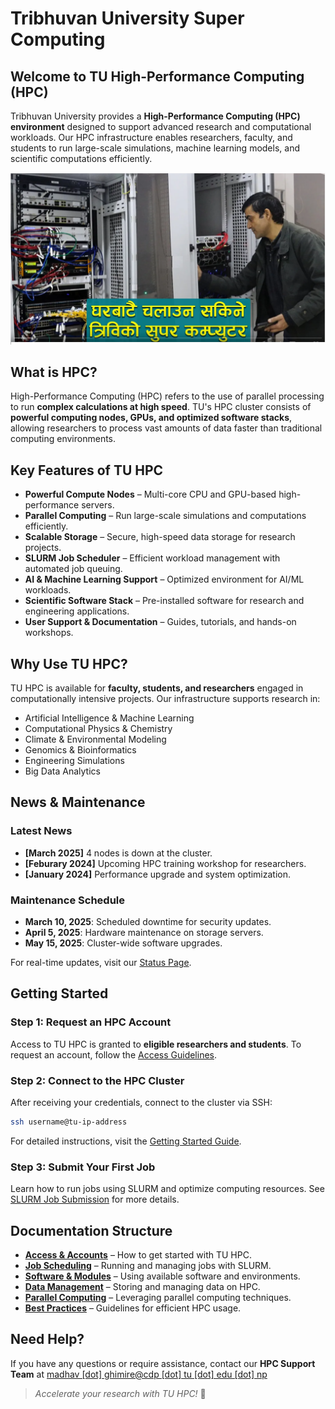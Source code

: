 
# Tribhuvan University Super Computing 

## Welcome to TU High-Performance Computing (HPC)

Tribhuvan University provides a **High-Performance Computing (HPC) environment** designed to support advanced research and computational workloads. Our HPC infrastructure enables researchers, faculty, and students to run large-scale simulations, machine learning models, and scientific computations efficiently.

![TU HPC](../assets/img/supercomputer_2023_07_02_10_16_45.png)

## What is HPC?

High-Performance Computing (HPC) refers to the use of parallel processing to run **complex calculations at high speed**. TU's HPC cluster consists of **powerful computing nodes, GPUs, and optimized software stacks**, allowing researchers to process vast amounts of data faster than traditional computing environments.

## Key Features of TU HPC

- **Powerful Compute Nodes** – Multi-core CPU and GPU-based high-performance servers.
- **Parallel Computing** – Run large-scale simulations and computations efficiently.
- **Scalable Storage** – Secure, high-speed data storage for research projects.
- **SLURM Job Scheduler** – Efficient workload management with automated job queuing.
- **AI & Machine Learning Support** – Optimized environment for AI/ML workloads.
- **Scientific Software Stack** – Pre-installed software for research and engineering applications.
- **User Support & Documentation** – Guides, tutorials, and hands-on workshops.

## Why Use TU HPC?

TU HPC is available for **faculty, students, and researchers** engaged in computationally intensive projects. Our infrastructure supports research in:

- Artificial Intelligence & Machine Learning
- Computational Physics & Chemistry
- Climate & Environmental Modeling
- Genomics & Bioinformatics
- Engineering Simulations
- Big Data Analytics

## News & Maintenance

### Latest News
- **[March 2025]** 4 nodes is down at the cluster.
- **[Feburary 2024]** Upcoming HPC training workshop for researchers.
- **[January 2024]** Performance upgrade and system optimization.

### Maintenance Schedule
- **March 10, 2025**: Scheduled downtime for security updates.
- **April 5, 2025**: Hardware maintenance on storage servers.
- **May 15, 2025**: Cluster-wide software upgrades.

For real-time updates, visit our [Status Page](maintenance/status.md).


## Getting Started

### Step 1: Request an HPC Account
Access to TU HPC is granted to **eligible researchers and students**. To request an account, follow the [Access Guidelines](access/registration.md).

### Step 2: Connect to the HPC Cluster
After receiving your credentials, connect to the cluster via SSH:
```bash
ssh username@tu-ip-address
```
For detailed instructions, visit the [Getting Started Guide](getting_started/access.md).

### Step 3: Submit Your First Job
Learn how to run jobs using SLURM and optimize computing resources. See [SLURM Job Submission](slurm/submitting.md) for more details.

## Documentation Structure

- **[Access & Accounts](access/registration.md)** – How to get started with TU HPC.
- **[Job Scheduling](slurm/submitting.md)** – Running and managing jobs with SLURM.
- **[Software & Modules](software/modules.md)** – Using available software and environments.
- **[Data Management](storage/system.md)** – Storing and managing data on HPC.
- **[Parallel Computing](parallel/mpi_openmp.md)** – Leveraging parallel computing techniques.
- **[Best Practices](best_practices/optimization.md)** – Guidelines for efficient HPC usage.

## Need Help?
If you have any questions or require assistance, contact our **HPC Support Team** at [madhav [dot] ghimire@cdp [dot] tu [dot] edu [dot] np](mailto:)

> _Accelerate your research with TU HPC!_ 🚀